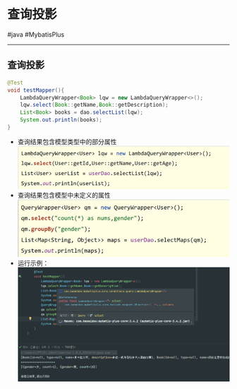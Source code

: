 
# 查询投影
#java #MybatisPlus 

---
## 查询投影
```java
@Test  
void testMapper(){  
    LambdaQueryWrapper<Book> lqw = new LambdaQueryWrapper<>();  
    lqw.select(Book::getName,Book::getDescription);  
    List<Book> books = dao.selectList(lqw);  
    System.out.println(books);  
}
```

- 查询结果包含模型类型中的部分属性
![Pasted image 20220922221255](../../../attachments/Pasted%20image%2020220922221255.png)
- 查询结果包含模型中未定义的属性
![Pasted image 20220922221451](../../../attachments/Pasted%20image%2020220922221451.png)
- 运行示例：
![Pasted image 20220923145722](../../../attachments/Pasted%20image%2020220923145722.png)